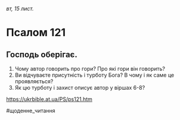 
_вт, 15 лист._

# Псалом 121

## Господь оберігає.
1. Чому автор говорить про гори? Про які гори він говорить?
2. Ви відчуваєте присутність і турботу Бога? В чому і як саме це проявляється?
3. Як цю турботу і захист описує автор у віршах 6-8?

https://ukrbible.at.ua/PS/ps121.htm

#щоденне_читання 
